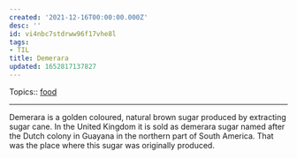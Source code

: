 ```yaml
---
created: '2021-12-16T00:00:00.000Z'
desc: ''
id: vi4nbc7stdrww96f17vhe8l
tags:
- TIL
title: Demerara
updated: 1652817137827
---
```

   
Topics::  [food](../topics/food.md)   
   
   
---   
   
Demerara is a golden coloured, natural brown sugar produced by extracting sugar cane. In the United Kingdom it is sold as demerara sugar named after the Dutch colony in Guayana in the northern part of South America. That was the place where this sugar was originally produced.